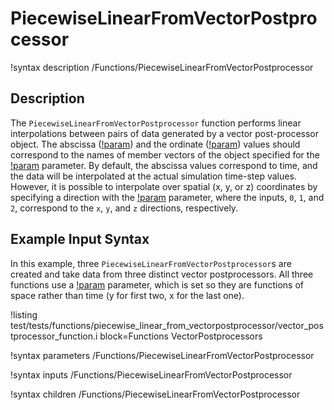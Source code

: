 # PiecewiseLinearFromVectorPostprocessor

!syntax description /Functions/PiecewiseLinearFromVectorPostprocessor

## Description

The `PiecewiseLinearFromVectorPostprocessor` function performs linear interpolations between pairs of data generated by a vector post-processor object. The abscissa ([!param](/Functions/PiecewiseLinearFromVectorPostprocessor/argument_column)) and the ordinate ([!param](/Functions/PiecewiseLinearFromVectorPostprocessor/value_column)) values should correspond to the names of member vectors of the object specified for the [!param](/Functions/PiecewiseLinearFromVectorPostprocessor/vectorpostprocessor_name) parameter. By default, the abscissa values correspond to time, and the data will be interpolated at the actual simulation time-step values. However, it is possible to interpolate over spatial (x, y, or z) coordinates by specifying a direction with the [!param](/Functions/PiecewiseLinearFromVectorPostprocessor/component) parameter, where the inputs, `0`, `1`, and `2`, correspond to the `x`, `y`, and `z` directions, respectively.

## Example Input Syntax

In this example, three `PiecewiseLinearFromVectorPostprocessor`s are created and take data from three distinct
vector postprocessors. All three functions use a [!param](/Functions/PiecewiseLinearFromVectorPostprocessor/component)
parameter, which is set so they are functions of space rather than time (y for first two, x for the last one).

!listing test/tests/functions/piecewise_linear_from_vectorpostprocessor/vector_postprocessor_function.i block=Functions VectorPostprocessors

!syntax parameters /Functions/PiecewiseLinearFromVectorPostprocessor

!syntax inputs /Functions/PiecewiseLinearFromVectorPostprocessor

!syntax children /Functions/PiecewiseLinearFromVectorPostprocessor

